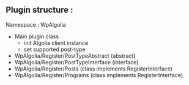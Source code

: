 

## Plugin structure :

Namespace : WpAlgolia

* Main plugin class
  * init Algolia client instance
  * set supported post-type
* WpAlgolia/Register/PostTypeAbstract (abstract)
* WpAlgolia/Register/PostTypeInterface (interface)
* WpAlgolia/Register/Posts (class implements RegisterInterface)
* WpAlgolia/Register/Programs (class implements RegisterInterface)